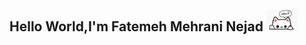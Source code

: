 <h2>Hello World,I'm Fatemeh Mehrani Nejad <img src="https://github.com/mehraninejad/mehraninejad/blob/main/37b19e0db4e3901614d6cf2c86f93b0a.jpg?raw=true" width = "50"</h2>

<!--
**mehraninejad/mehraninejad** is a ✨ _special_ ✨ repository because its `README.md` (this file) appears on your GitHub profile.

Here are some ideas to get you started:

- 🔭 I’m currently working on ...
- 🌱 I’m currently learning ...
- 👯 I’m looking to collaborate on ...
- 🤔 I’m looking for help with ...
- 💬 Ask me about ...
- 📫 How to reach me: ...
- 😄 Pronouns: ...
- ⚡ Fun fact: ...
-->
